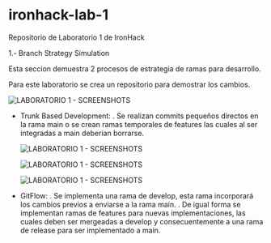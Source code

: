 # ironhack-lab-1
Repositorio de Laboratorio 1 de IronHack

1.- Branch Strategy Simulation

Esta seccion demuestra 2 procesos de estrategia de ramas para desarrollo.

Para este laboratorio se crea un repositorio para demostrar los cambios.


![LABORATORIO 1 - SCREENSHOTS](https://github.com/MiguelPalmaDF/ironhack-lab-1/assets/129919164/27e2b7e8-c47e-4d0b-b3af-c5fdea61edd3)


- Trunk Based Development:
. Se realizan commits pequeños directos en la rama main o se crean ramas temporales de features las cuales al ser integradas a main deberian borrarse.

  ![LABORATORIO 1 - SCREENSHOTS](https://github.com/MiguelPalmaDF/ironhack-lab-1/assets/129919164/03073f8e-1eee-4d66-9df9-7f062d8e5aa0)

  ![LABORATORIO 1 - SCREENSHOTS](https://github.com/MiguelPalmaDF/ironhack-lab-1/assets/129919164/8014894a-24c9-47b6-8f4d-8497306c4602)

  ![LABORATORIO 1 - SCREENSHOTS](https://github.com/MiguelPalmaDF/ironhack-lab-1/assets/129919164/d0bfb897-8ba8-4b51-bf23-bb2939ff1f51)


  
- GitFlow:
. Se implementa una rama de develop, esta rama incorporará los cambios previos a enviarse a la rama main.
. De igual forma se implementan ramas de features para nuevas implementaciones, las cuales deben ser mergeadas a develop y consecuentemente a una rama de release para ser implementado a main.

  
